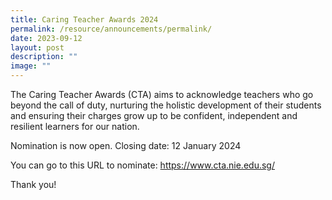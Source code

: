 ```yaml
---
title: Caring Teacher Awards 2024
permalink: /resource/announcements/permalink/
date: 2023-09-12
layout: post
description: ""
image: ""
---
```

The Caring Teacher Awards (CTA) aims to acknowledge teachers who go beyond the call of duty, nurturing the holistic development of their students and ensuring their charges grow up to be confident, independent and resilient learners for our nation.

Nomination is now open.
Closing date: 12 January 2024

You can go to this URL to nominate:
[https://www.cta.nie.edu.sg/
](https://www.cta.nie.edu.sg/)

Thank you!

